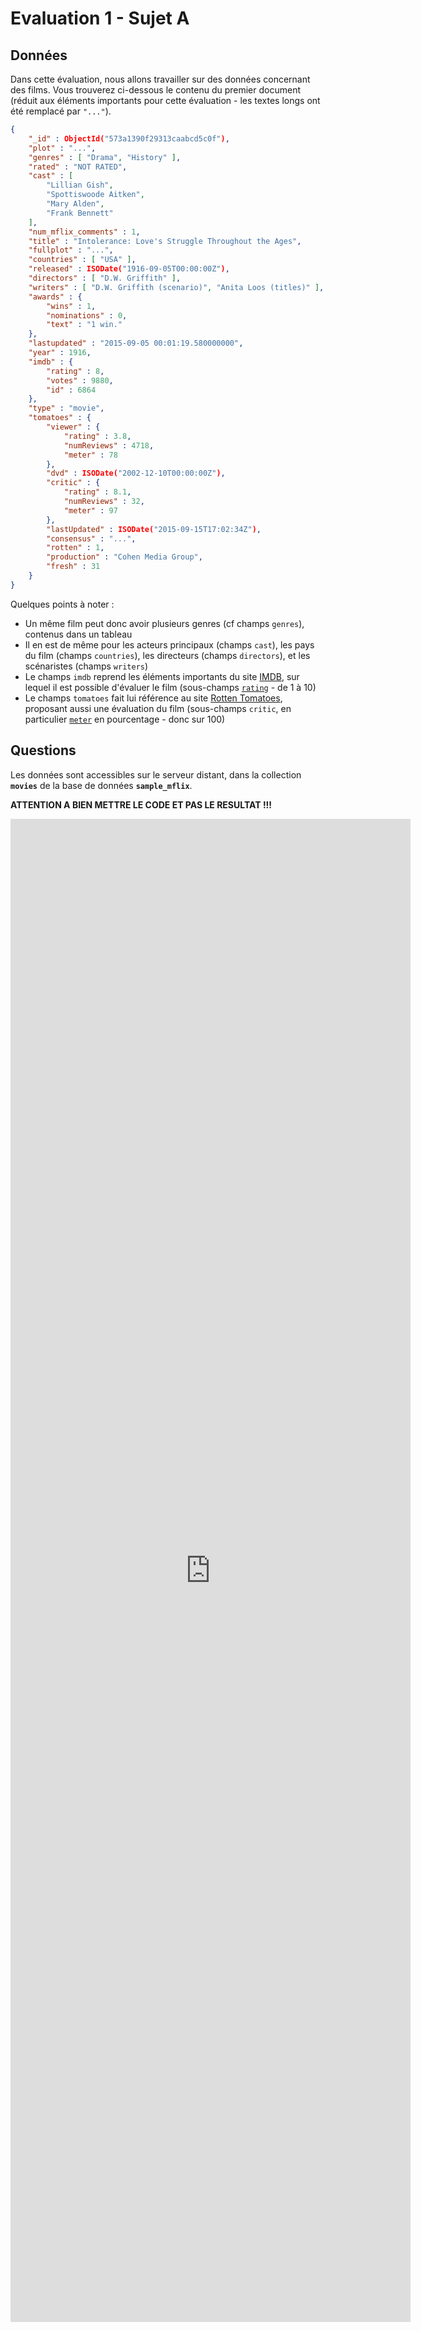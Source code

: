 # Evaluation 1 - Sujet A

## Données

Dans cette évaluation, nous allons travailler sur des données concernant des films. Vous trouverez ci-dessous le contenu du premier document (réduit aux éléments importants pour cette évaluation - les textes longs ont été remplacé par `"..."`).

```json
{
	"_id" : ObjectId("573a1390f29313caabcd5c0f"),
	"plot" : "...",
	"genres" : [ "Drama", "History" ],
	"rated" : "NOT RATED",
	"cast" : [
		"Lillian Gish",
		"Spottiswoode Aitken",
		"Mary Alden",
		"Frank Bennett"
	],
	"num_mflix_comments" : 1,
	"title" : "Intolerance: Love's Struggle Throughout the Ages",
	"fullplot" : "...",
	"countries" : [ "USA" ],
	"released" : ISODate("1916-09-05T00:00:00Z"),
	"directors" : [ "D.W. Griffith" ],
	"writers" : [ "D.W. Griffith (scenario)", "Anita Loos (titles)" ],
	"awards" : {
		"wins" : 1,
		"nominations" : 0,
		"text" : "1 win."
	},
	"lastupdated" : "2015-09-05 00:01:19.580000000",
	"year" : 1916,
	"imdb" : {
		"rating" : 8,
		"votes" : 9880,
		"id" : 6864
	},
	"type" : "movie",
	"tomatoes" : {
		"viewer" : {
			"rating" : 3.8,
			"numReviews" : 4718,
			"meter" : 78
		},
		"dvd" : ISODate("2002-12-10T00:00:00Z"),
		"critic" : {
			"rating" : 8.1,
			"numReviews" : 32,
			"meter" : 97
		},
		"lastUpdated" : ISODate("2015-09-15T17:02:34Z"),
		"consensus" : "...",
		"rotten" : 1,
		"production" : "Cohen Media Group",
		"fresh" : 31
	}
}
```

Quelques points à noter :

- Un même film peut donc avoir plusieurs genres (cf champs `genres`), contenus dans un tableau
- Il en est de même pour les acteurs principaux (champs `cast`), les pays du film (champs `countries`), les directeurs (champs `directors`), et les scénaristes (champs `writers`)
- Le champs `imdb` reprend les éléments importants du site [IMDB](https://www.imdb.com/), sur lequel il est possible d'évaluer le film (sous-champs [`rating`](https://help.imdb.com/article/imdb/track-movies-tv/ratings-faq/G67Y87TFYYP6TWAV?ref_=helpsect_cons_2_4#ratings) - de 1 à 10)
- Le champs `tomatoes` fait lui référence au site [Rotten Tomatoes](https://www.rottentomatoes.com/), proposant aussi une évaluation du film (sous-champs `critic`, en particulier [`meter`](https://www.rottentomatoes.com/about#whatisthetomatometer) en pourcentage - donc sur 100)

## Questions

Les données sont accessibles sur le serveur distant, dans la collection **`movies`** de la base de données **`sample_mflix`**.

**ATTENTION A BIEN METTRE LE CODE ET PAS LE RESULTAT !!!**

<iframe src="https://docs.google.com/forms/d/e/1FAIpQLSdN74CskSAAAftcRNoPkmeEgQe-zHacSHOJnYmndA3G18QkmQ/viewform?embedded=true" width="640" height="2405" frameborder="0" marginheight="0" marginwidth="0">Chargement…</iframe>
